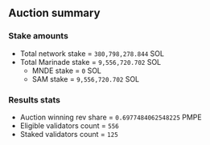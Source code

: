 ## Auction summary

### Stake amounts
- Total network stake = `380,798,278.844` SOL
- Total Marinade stake = `9,556,720.702` SOL
  - MNDE stake = `0` SOL
  - SAM stake = `9,556,720.702` SOL

### Results stats
- Auction winning rev share = `0.6977484062548225` PMPE
- Eligible validators count = `556`
- Staked validators count = `125`
